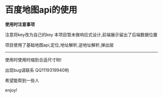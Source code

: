 # 百度地图api的使用
**使用时注意事项**

注意将key改为自己的key
本项目暂未做响应式设计,前端展示留出了后端数据位置

项目使用了基础地图api,定位,地址解析,逆地址解析,弹出层


----------
使用时使用时缩到合适尺寸哟!

出现bug请联系 QQ1119319940哟

希望能帮到一些人

enjoy!
